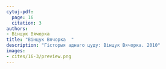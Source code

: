 ```yaml
---
cytuj-pdf:
  page: 16
  citation: 3
authors:
- Вінцук Вячорка  
title: "Вінцук Вячорка  "
description: "Гісторыя аднаго цуду: Вінцук Вячорка. 2010"
images:
- cites/16-3/preview.png
---
```

